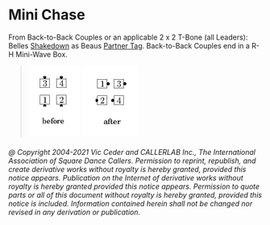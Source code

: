 
# Mini Chase

From Back-to-Back Couples or an
applicable 2 x 2 T-Bone (all Leaders):
Belles [Shakedown](../c1/shakedown.md)
as Beaus [Partner Tag](../adv/partner_tag.md).
Back-to-Back Couples end in a R-H Mini-Wave Box.

> 
> ![alt](mini_chase-1.png)
> ![alt](mini_chase-2.png)
> 

###### @ Copyright 2004-2021 Vic Ceder and CALLERLAB Inc., The International Association of Square Dance Callers. Permission to reprint, republish, and create derivative works without royalty is hereby granted, provided this notice appears. Publication on the Internet of derivative works without royalty is hereby granted provided this notice appears. Permission to quote parts or all of this document without royalty is hereby granted, provided this notice is included. Information contained herein shall not be changed nor revised in any derivation or publication.
